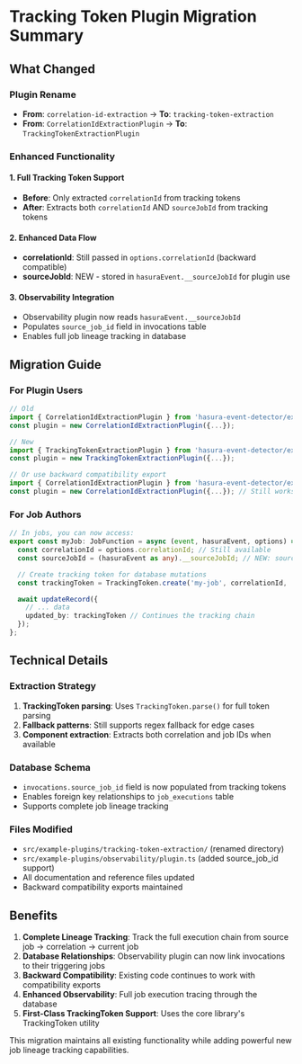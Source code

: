 # Tracking Token Plugin Migration Summary

## What Changed

### Plugin Rename
- **From**: `correlation-id-extraction` → **To**: `tracking-token-extraction`
- **From**: `CorrelationIdExtractionPlugin` → **To**: `TrackingTokenExtractionPlugin`

### Enhanced Functionality

#### 1. Full Tracking Token Support
- **Before**: Only extracted `correlationId` from tracking tokens
- **After**: Extracts both `correlationId` AND `sourceJobId` from tracking tokens

#### 2. Enhanced Data Flow
- **correlationId**: Still passed in `options.correlationId` (backward compatible)
- **sourceJobId**: NEW - stored in `hasuraEvent.__sourceJobId` for plugin use

#### 3. Observability Integration
- Observability plugin now reads `hasuraEvent.__sourceJobId`
- Populates `source_job_id` field in invocations table
- Enables full job lineage tracking in database

## Migration Guide

### For Plugin Users
```typescript
// Old
import { CorrelationIdExtractionPlugin } from 'hasura-event-detector/example-plugins';
const plugin = new CorrelationIdExtractionPlugin({...});

// New
import { TrackingTokenExtractionPlugin } from 'hasura-event-detector/example-plugins';
const plugin = new TrackingTokenExtractionPlugin({...});

// Or use backward compatibility export
import { CorrelationIdExtractionPlugin } from 'hasura-event-detector/example-plugins';
const plugin = new CorrelationIdExtractionPlugin({...}); // Still works!
```

### For Job Authors
```typescript
// In jobs, you can now access:
export const myJob: JobFunction = async (event, hasuraEvent, options) => {
  const correlationId = options.correlationId; // Still available
  const sourceJobId = (hasuraEvent as any).__sourceJobId; // NEW: source job tracking

  // Create tracking token for database mutations
  const trackingToken = TrackingToken.create('my-job', correlationId, 'current-job-id');

  await updateRecord({
    // ... data
    updated_by: trackingToken // Continues the tracking chain
  });
};
```

## Technical Details

### Extraction Strategy
1. **TrackingToken parsing**: Uses `TrackingToken.parse()` for full token parsing
2. **Fallback patterns**: Still supports regex fallback for edge cases
3. **Component extraction**: Extracts both correlation and job IDs when available

### Database Schema
- `invocations.source_job_id` field is now populated from tracking tokens
- Enables foreign key relationships to `job_executions` table
- Supports complete job lineage tracking

### Files Modified
- `src/example-plugins/tracking-token-extraction/` (renamed directory)
- `src/example-plugins/observability/plugin.ts` (added source_job_id support)
- All documentation and reference files updated
- Backward compatibility exports maintained

## Benefits

1. **Complete Lineage Tracking**: Track the full execution chain from source job → correlation → current job
2. **Database Relationships**: Observability plugin can now link invocations to their triggering jobs
3. **Backward Compatibility**: Existing code continues to work with compatibility exports
4. **Enhanced Observability**: Full job execution tracing through the database
5. **First-Class TrackingToken Support**: Uses the core library's TrackingToken utility

This migration maintains all existing functionality while adding powerful new job lineage tracking capabilities.